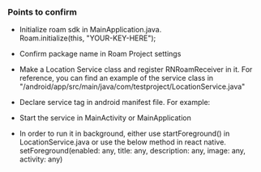 ### Points to confirm

- Initialize roam sdk in MainApplication.java.  
		Roam.initialize(this, "YOUR-KEY-HERE");

- Confirm package name in Roam Project settings

- Make a Location Service class and register RNRoamReceiver in it. For reference, you can find an example of the service class in "/android/app/src/main/java/com/testproject/LocationService.java"

- Declare service tag in android manifest file.
For example:  
		<service android:name=".LocationService" />

- Start the service in MainActivity or MainApplication

- In order to run it in background, either use startForeground() in LocationService.java or use the below method in react native.  
		setForeground(enabled: any, title: any, description: any, image: any, activity: any)
